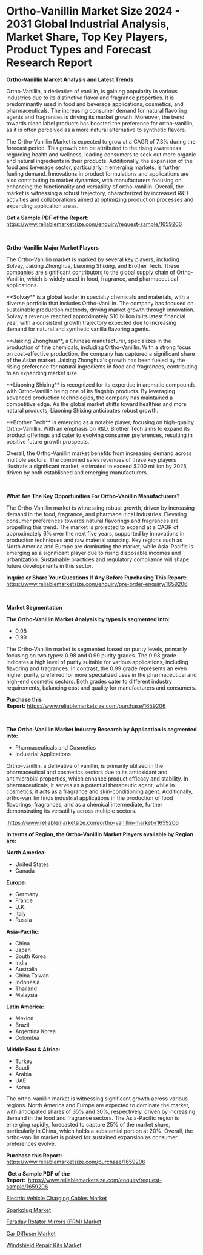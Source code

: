 <p><h1>Ortho-Vanillin Market Size 2024 - 2031 Global Industrial Analysis, Market Share, Top Key Players, Product Types and Forecast Research Report</h1></p><p><strong>Ortho-Vanillin Market Analysis and Latest Trends</strong></p>
<p><p>Ortho-Vanillin, a derivative of vanillin, is gaining popularity in various industries due to its distinctive flavor and fragrance properties. It is predominantly used in food and beverage applications, cosmetics, and pharmaceuticals. The increasing consumer demand for natural flavoring agents and fragrances is driving its market growth. Moreover, the trend towards clean label products has boosted the preference for ortho-vanillin, as it is often perceived as a more natural alternative to synthetic flavors.</p><p>The Ortho-Vanillin Market is expected to grow at a CAGR of 7.3% during the forecast period. This growth can be attributed to the rising awareness regarding health and wellness, leading consumers to seek out more organic and natural ingredients in their products. Additionally, the expansion of the food and beverage sector, particularly in emerging markets, is further fueling demand. Innovations in product formulations and applications are also contributing to market dynamics, with manufacturers focusing on enhancing the functionality and versatility of ortho-vanillin. Overall, the market is witnessing a robust trajectory, characterized by increased R&D activities and collaborations aimed at optimizing production processes and expanding application areas.</p></p>
<p><strong>Get a Sample PDF of the Report:&nbsp;</strong> <a href="https://www.reliablemarketsize.com/enquiry/request-sample/1659206?utm_campaign=1879&utm_medium=2&utm_source=Github&utm_content=ia&utm_term=09122024&utm_id=ortho-vanillin">https://www.reliablemarketsize.com/enquiry/request-sample/1659206</a></p>
<p>&nbsp;</p>
<p><strong>Ortho-Vanillin Major Market Players</strong></p>
<p><p>The Ortho-Vanillin market is marked by several key players, including Solvay, Jaixing Zhonghua, Liaoning Shixing, and Brother Tech. These companies are significant contributors to the global supply chain of Ortho-Vanillin, which is widely used in food, fragrance, and pharmaceutical applications.</p><p>**Solvay** is a global leader in specialty chemicals and materials, with a diverse portfolio that includes Ortho-Vanillin. The company has focused on sustainable production methods, driving market growth through innovation. Solvay's revenue reached approximately $10 billion in its latest financial year, with a consistent growth trajectory expected due to increasing demand for natural and synthetic vanilla flavoring agents.</p><p>**Jaixing Zhonghua**, a Chinese manufacturer, specializes in the production of fine chemicals, including Ortho-Vanillin. With a strong focus on cost-effective production, the company has captured a significant share of the Asian market. Jaixing Zhonghua's growth has been fueled by the rising preference for natural ingredients in food and fragrances, contributing to an expanding market size.</p><p>**Liaoning Shixing** is recognized for its expertise in aromatic compounds, with Ortho-Vanillin being one of its flagship products. By leveraging advanced production technologies, the company has maintained a competitive edge. As the global market shifts toward healthier and more natural products, Liaoning Shixing anticipates robust growth.</p><p>**Brother Tech** is emerging as a notable player, focusing on high-quality Ortho-Vanillin. With an emphasis on R&D, Brother Tech aims to expand its product offerings and cater to evolving consumer preferences, resulting in positive future growth prospects.</p><p>Overall, the Ortho-Vanillin market benefits from increasing demand across multiple sectors. The combined sales revenues of these key players illustrate a significant market, estimated to exceed $200 million by 2025, driven by both established and emerging manufacturers.</p></p>
<p>&nbsp;</p>
<p><strong>What Are The Key Opportunities For Ortho-Vanillin Manufacturers?</strong></p>
<p><p>The Ortho-Vanillin market is witnessing robust growth, driven by increasing demand in the food, fragrance, and pharmaceutical industries. Elevating consumer preferences towards natural flavorings and fragrances are propelling this trend. The market is projected to expand at a CAGR of approximately 6% over the next five years, supported by innovations in production techniques and raw material sourcing. Key regions such as North America and Europe are dominating the market, while Asia-Pacific is emerging as a significant player due to rising disposable incomes and urbanization. Sustainable practices and regulatory compliance will shape future developments in this sector.</p></p>
<p><strong>Inquire or Share Your Questions If Any Before Purchasing This Report:</strong> <a href="https://www.reliablemarketsize.com/enquiry/pre-order-enquiry/1659206?utm_campaign=1879&utm_medium=2&utm_source=Github&utm_content=ia&utm_term=09122024&utm_id=ortho-vanillin">https://www.reliablemarketsize.com/enquiry/pre-order-enquiry/1659206</a></p>
<p>&nbsp;</p>
<p><strong>Market Segmentation</strong></p>
<p><strong>The Ortho-Vanillin Market Analysis by types is segmented into:</strong></p>
<p><ul><li>0.98</li><li>0.99</li></ul></p>
<p><p>The Ortho-Vanillin market is segmented based on purity levels, primarily focusing on two types: 0.98 and 0.99 purity grades. The 0.98 grade indicates a high level of purity suitable for various applications, including flavoring and fragrances. In contrast, the 0.99 grade represents an even higher purity, preferred for more specialized uses in the pharmaceutical and high-end cosmetic sectors. Both grades cater to different industry requirements, balancing cost and quality for manufacturers and consumers.</p></p>
<p><strong>Purchase this Report:&nbsp;</strong><a href="https://www.reliablemarketsize.com/purchase/1659206?utm_campaign=1879&utm_medium=2&utm_source=Github&utm_content=ia&utm_term=09122024&utm_id=ortho-vanillin">https://www.reliablemarketsize.com/purchase/1659206</a></p>
<p>&nbsp;</p>
<p><strong>The Ortho-Vanillin Market Industry Research by Application is segmented into:</strong></p>
<p><ul><li>Pharmaceuticals and Cosmetics</li><li>Industrial Applications</li></ul></p>
<p><p>Ortho-vanillin, a derivative of vanillin, is primarily utilized in the pharmaceutical and cosmetics sectors due to its antioxidant and antimicrobial properties, which enhance product efficacy and stability. In pharmaceuticals, it serves as a potential therapeutic agent, while in cosmetics, it acts as a fragrance and skin-conditioning agent. Additionally, ortho-vanillin finds industrial applications in the production of food flavorings, fragrances, and as a chemical intermediate, further demonstrating its versatility across multiple sectors.</p></p>
<p><a href="https://www.reliablemarketsize.com/ortho-vanillin-market-r1659206?utm_campaign=1879&utm_medium=2&utm_source=Github&utm_content=ia&utm_term=09122024&utm_id=ortho-vanillin">&nbsp;https://www.reliablemarketsize.com/ortho-vanillin-market-r1659206</a></p>
<p><strong>In terms of Region, the Ortho-Vanillin Market Players available by Region are:</strong></p>
<p>
    <p> <strong> North America: </strong>
        <ul>
            <li>United States</li>
            <li>Canada</li>
        </ul>
        </p> 
    <p> <strong> Europe: </strong>
        <ul>
            <li>Germany</li>
            <li>France</li>
            <li>U.K.</li>
            <li>Italy</li>
            <li>Russia</li>
        </ul>
        </p> 
    <p> <strong> Asia-Pacific: </strong>
        <ul>
            <li>China</li>
            <li>Japan</li>
            <li>South Korea</li>
            <li>India</li>
            <li>Australia</li>
            <li>China Taiwan</li>
            <li>Indonesia</li>
            <li>Thailand</li>
            <li>Malaysia</li>
        </ul>
        </p> 
    <p> <strong> Latin America: </strong>
        <ul>
            <li>Mexico</li>
            <li>Brazil</li>
            <li>Argentina Korea</li>
            <li>Colombia</li>
        </ul>
        </p> 
    <p> <strong> Middle East & Africa: </strong>
        <ul>
            <li>Turkey</li>
            <li>Saudi</li>
            <li>Arabia</li>
            <li>UAE</li>
            <li>Korea</li>
        </ul>
    </p>
    </p>
<p><p>The ortho-vanillin market is witnessing significant growth across various regions. North America and Europe are expected to dominate the market, with anticipated shares of 35% and 30%, respectively, driven by increasing demand in the food and fragrance sectors. The Asia-Pacific region is emerging rapidly, forecasted to capture 25% of the market share, particularly in China, which holds a substantial portion at 20%. Overall, the ortho-vanillin market is poised for sustained expansion as consumer preferences evolve.</p></p>
<p><strong>Purchase this Report: </strong><a href="https://www.reliablemarketsize.com/purchase/1659206?utm_campaign=1879&utm_medium=2&utm_source=Github&utm_content=ia&utm_term=09122024&utm_id=ortho-vanillin">https://www.reliablemarketsize.com/purchase/1659206</a></p>
<p>&nbsp;<strong>Get a Sample PDF of the Report:&nbsp;&nbsp;</strong><a href="https://www.reliablemarketsize.com/enquiry/request-sample/1659206?utm_campaign=1879&utm_medium=2&utm_source=Github&utm_content=ia&utm_term=09122024&utm_id=ortho-vanillin">https://www.reliablemarketsize.com/enquiry/request-sample/1659206</a></p>
<p><strong></strong></p>
<p><p><a href="https://www.linkedin.com/pulse/how-electric-vehicle-charging-cables-market-expectd-grow-yxa8e?utm_campaign=1879&utm_medium=2&utm_source=Github&utm_content=ia&utm_term=09122024&utm_id=ortho-vanillin">Electric Vehicle Charging Cables Market</a></p><p><a href="https://www.linkedin.com/pulse/surfing-sparkplug-wave-riding-market-currents-2031-occult-analytics-srjne?utm_campaign=1879&utm_medium=2&utm_source=Github&utm_content=ia&utm_term=09122024&utm_id=ortho-vanillin">Sparkplug Market</a></p><p><a href="https://github.com/FassouRP/Market-Research-Report-List-6/blob/main/faraday-rotator-mirrors-frm-market.md?utm_campaign=1879&utm_medium=2&utm_source=Github&utm_content=ia&utm_term=09122024&utm_id=ortho-vanillin">Faraday Rotator Mirrors (FRM) Market</a></p><p><a href="https://www.linkedin.com/pulse/market-insights-evaluating-competitors-car-diffuser-xxioe?utm_campaign=1879&utm_medium=2&utm_source=Github&utm_content=ia&utm_term=09122024&utm_id=ortho-vanillin">Car Diffuser Market</a></p><p><a href="https://www.linkedin.com/pulse/windshield-repair-kits-market-trend-analysis-reveals-ta7fe?utm_campaign=1879&utm_medium=2&utm_source=Github&utm_content=ia&utm_term=09122024&utm_id=ortho-vanillin">Windshield Repair Kits Market</a></p></p>